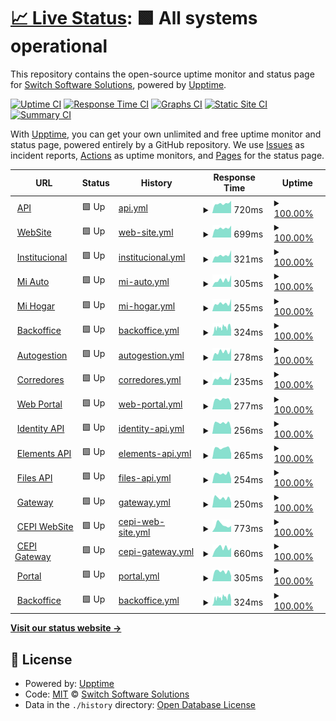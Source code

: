 # [📈 Live Status](https://switch-software-solutions.github.io/status-page): <!--live status--> **🟩 All systems operational**

This repository contains the open-source uptime monitor and status page for [Switch Software Solutions](https://switchsoftware.us), powered by [Upptime](https://github.com/upptime/upptime).

[![Uptime CI](https://github.com/switch-software-solutions/status-page/workflows/Uptime%20CI/badge.svg)](https://github.com/switch-software-solutions/status-page/actions?query=workflow%3A%22Uptime+CI%22)
[![Response Time CI](https://github.com/switch-software-solutions/status-page/workflows/Response%20Time%20CI/badge.svg)](https://github.com/switch-software-solutions/status-page/actions?query=workflow%3A%22Response+Time+CI%22)
[![Graphs CI](https://github.com/switch-software-solutions/status-page/workflows/Graphs%20CI/badge.svg)](https://github.com/switch-software-solutions/status-page/actions?query=workflow%3A%22Graphs+CI%22)
[![Static Site CI](https://github.com/switch-software-solutions/status-page/workflows/Static%20Site%20CI/badge.svg)](https://github.com/switch-software-solutions/status-page/actions?query=workflow%3A%22Static+Site+CI%22)
[![Summary CI](https://github.com/switch-software-solutions/status-page/workflows/Summary%20CI/badge.svg)](https://github.com/switch-software-solutions/status-page/actions?query=workflow%3A%22Summary+CI%22)

With [Upptime](https://upptime.js.org), you can get your own unlimited and free uptime monitor and status page, powered entirely by a GitHub repository. We use [Issues](https://github.com/switch-software-solutions/status-page/issues) as incident reports, [Actions](https://github.com/switch-software-solutions/status-page/actions) as uptime monitors, and [Pages](https://switch-software-solutions.github.io/status-page) for the status page.

<!--start: status pages-->
<!-- This summary is generated by Upptime (https://github.com/upptime/upptime) -->
<!-- Do not edit this manually, your changes will be overwritten -->
<!-- prettier-ignore -->
| URL | Status | History | Response Time | Uptime |
| --- | ------ | ------- | ------------- | ------ |
| <img alt="" src="https://paselibre.uy/assets/images/paselibreLogo.svg" height="13"> [API](https://api.paselibre.uy/api/health/liveness) | 🟩 Up | [api.yml](https://github.com/Switch-Software-Solutions/status-page/commits/HEAD/history/api.yml) | <details><summary><img alt="Response time graph" src="./graphs/api/response-time-week.png" height="20"> 720ms</summary><br><a href="https://status.switchsoftware.us/history/api"><img alt="Response time 738" src="https://img.shields.io/endpoint?url=https%3A%2F%2Fraw.githubusercontent.com%2FSwitch-Software-Solutions%2Fstatus-page%2FHEAD%2Fapi%2Fapi%2Fresponse-time.json"></a><br><a href="https://status.switchsoftware.us/history/api"><img alt="24-hour response time 850" src="https://img.shields.io/endpoint?url=https%3A%2F%2Fraw.githubusercontent.com%2FSwitch-Software-Solutions%2Fstatus-page%2FHEAD%2Fapi%2Fapi%2Fresponse-time-day.json"></a><br><a href="https://status.switchsoftware.us/history/api"><img alt="7-day response time 720" src="https://img.shields.io/endpoint?url=https%3A%2F%2Fraw.githubusercontent.com%2FSwitch-Software-Solutions%2Fstatus-page%2FHEAD%2Fapi%2Fapi%2Fresponse-time-week.json"></a><br><a href="https://status.switchsoftware.us/history/api"><img alt="30-day response time 722" src="https://img.shields.io/endpoint?url=https%3A%2F%2Fraw.githubusercontent.com%2FSwitch-Software-Solutions%2Fstatus-page%2FHEAD%2Fapi%2Fapi%2Fresponse-time-month.json"></a><br><a href="https://status.switchsoftware.us/history/api"><img alt="1-year response time 738" src="https://img.shields.io/endpoint?url=https%3A%2F%2Fraw.githubusercontent.com%2FSwitch-Software-Solutions%2Fstatus-page%2FHEAD%2Fapi%2Fapi%2Fresponse-time-year.json"></a></details> | <details><summary><a href="https://status.switchsoftware.us/history/api">100.00%</a></summary><a href="https://status.switchsoftware.us/history/api"><img alt="All-time uptime 100.00%" src="https://img.shields.io/endpoint?url=https%3A%2F%2Fraw.githubusercontent.com%2FSwitch-Software-Solutions%2Fstatus-page%2FHEAD%2Fapi%2Fapi%2Fuptime.json"></a><br><a href="https://status.switchsoftware.us/history/api"><img alt="24-hour uptime 100.00%" src="https://img.shields.io/endpoint?url=https%3A%2F%2Fraw.githubusercontent.com%2FSwitch-Software-Solutions%2Fstatus-page%2FHEAD%2Fapi%2Fapi%2Fuptime-day.json"></a><br><a href="https://status.switchsoftware.us/history/api"><img alt="7-day uptime 100.00%" src="https://img.shields.io/endpoint?url=https%3A%2F%2Fraw.githubusercontent.com%2FSwitch-Software-Solutions%2Fstatus-page%2FHEAD%2Fapi%2Fapi%2Fuptime-week.json"></a><br><a href="https://status.switchsoftware.us/history/api"><img alt="30-day uptime 100.00%" src="https://img.shields.io/endpoint?url=https%3A%2F%2Fraw.githubusercontent.com%2FSwitch-Software-Solutions%2Fstatus-page%2FHEAD%2Fapi%2Fapi%2Fuptime-month.json"></a><br><a href="https://status.switchsoftware.us/history/api"><img alt="1-year uptime 100.00%" src="https://img.shields.io/endpoint?url=https%3A%2F%2Fraw.githubusercontent.com%2FSwitch-Software-Solutions%2Fstatus-page%2FHEAD%2Fapi%2Fapi%2Fuptime-year.json"></a></details>
| <img alt="" src="https://paselibre.uy/assets/images/paselibreLogo.svg" height="13"> [WebSite](https://paselibre.uy) | 🟩 Up | [web-site.yml](https://github.com/Switch-Software-Solutions/status-page/commits/HEAD/history/web-site.yml) | <details><summary><img alt="Response time graph" src="./graphs/web-site/response-time-week.png" height="20"> 699ms</summary><br><a href="https://status.switchsoftware.us/history/web-site"><img alt="Response time 715" src="https://img.shields.io/endpoint?url=https%3A%2F%2Fraw.githubusercontent.com%2FSwitch-Software-Solutions%2Fstatus-page%2FHEAD%2Fapi%2Fweb-site%2Fresponse-time.json"></a><br><a href="https://status.switchsoftware.us/history/web-site"><img alt="24-hour response time 876" src="https://img.shields.io/endpoint?url=https%3A%2F%2Fraw.githubusercontent.com%2FSwitch-Software-Solutions%2Fstatus-page%2FHEAD%2Fapi%2Fweb-site%2Fresponse-time-day.json"></a><br><a href="https://status.switchsoftware.us/history/web-site"><img alt="7-day response time 699" src="https://img.shields.io/endpoint?url=https%3A%2F%2Fraw.githubusercontent.com%2FSwitch-Software-Solutions%2Fstatus-page%2FHEAD%2Fapi%2Fweb-site%2Fresponse-time-week.json"></a><br><a href="https://status.switchsoftware.us/history/web-site"><img alt="30-day response time 700" src="https://img.shields.io/endpoint?url=https%3A%2F%2Fraw.githubusercontent.com%2FSwitch-Software-Solutions%2Fstatus-page%2FHEAD%2Fapi%2Fweb-site%2Fresponse-time-month.json"></a><br><a href="https://status.switchsoftware.us/history/web-site"><img alt="1-year response time 715" src="https://img.shields.io/endpoint?url=https%3A%2F%2Fraw.githubusercontent.com%2FSwitch-Software-Solutions%2Fstatus-page%2FHEAD%2Fapi%2Fweb-site%2Fresponse-time-year.json"></a></details> | <details><summary><a href="https://status.switchsoftware.us/history/web-site">100.00%</a></summary><a href="https://status.switchsoftware.us/history/web-site"><img alt="All-time uptime 100.00%" src="https://img.shields.io/endpoint?url=https%3A%2F%2Fraw.githubusercontent.com%2FSwitch-Software-Solutions%2Fstatus-page%2FHEAD%2Fapi%2Fweb-site%2Fuptime.json"></a><br><a href="https://status.switchsoftware.us/history/web-site"><img alt="24-hour uptime 100.00%" src="https://img.shields.io/endpoint?url=https%3A%2F%2Fraw.githubusercontent.com%2FSwitch-Software-Solutions%2Fstatus-page%2FHEAD%2Fapi%2Fweb-site%2Fuptime-day.json"></a><br><a href="https://status.switchsoftware.us/history/web-site"><img alt="7-day uptime 100.00%" src="https://img.shields.io/endpoint?url=https%3A%2F%2Fraw.githubusercontent.com%2FSwitch-Software-Solutions%2Fstatus-page%2FHEAD%2Fapi%2Fweb-site%2Fuptime-week.json"></a><br><a href="https://status.switchsoftware.us/history/web-site"><img alt="30-day uptime 100.00%" src="https://img.shields.io/endpoint?url=https%3A%2F%2Fraw.githubusercontent.com%2FSwitch-Software-Solutions%2Fstatus-page%2FHEAD%2Fapi%2Fweb-site%2Fuptime-month.json"></a><br><a href="https://status.switchsoftware.us/history/web-site"><img alt="1-year uptime 100.00%" src="https://img.shields.io/endpoint?url=https%3A%2F%2Fraw.githubusercontent.com%2FSwitch-Software-Solutions%2Fstatus-page%2FHEAD%2Fapi%2Fweb-site%2Fuptime-year.json"></a></details>
| <img alt="" src="https://sbi.uy/assets/images/logos/logo-SBI.svg" height="13"> [Institucional](https://sbi.uy) | 🟩 Up | [institucional.yml](https://github.com/Switch-Software-Solutions/status-page/commits/HEAD/history/institucional.yml) | <details><summary><img alt="Response time graph" src="./graphs/institucional/response-time-week.png" height="20"> 321ms</summary><br><a href="https://status.switchsoftware.us/history/institucional"><img alt="Response time 387" src="https://img.shields.io/endpoint?url=https%3A%2F%2Fraw.githubusercontent.com%2FSwitch-Software-Solutions%2Fstatus-page%2FHEAD%2Fapi%2Finstitucional%2Fresponse-time.json"></a><br><a href="https://status.switchsoftware.us/history/institucional"><img alt="24-hour response time 470" src="https://img.shields.io/endpoint?url=https%3A%2F%2Fraw.githubusercontent.com%2FSwitch-Software-Solutions%2Fstatus-page%2FHEAD%2Fapi%2Finstitucional%2Fresponse-time-day.json"></a><br><a href="https://status.switchsoftware.us/history/institucional"><img alt="7-day response time 321" src="https://img.shields.io/endpoint?url=https%3A%2F%2Fraw.githubusercontent.com%2FSwitch-Software-Solutions%2Fstatus-page%2FHEAD%2Fapi%2Finstitucional%2Fresponse-time-week.json"></a><br><a href="https://status.switchsoftware.us/history/institucional"><img alt="30-day response time 305" src="https://img.shields.io/endpoint?url=https%3A%2F%2Fraw.githubusercontent.com%2FSwitch-Software-Solutions%2Fstatus-page%2FHEAD%2Fapi%2Finstitucional%2Fresponse-time-month.json"></a><br><a href="https://status.switchsoftware.us/history/institucional"><img alt="1-year response time 387" src="https://img.shields.io/endpoint?url=https%3A%2F%2Fraw.githubusercontent.com%2FSwitch-Software-Solutions%2Fstatus-page%2FHEAD%2Fapi%2Finstitucional%2Fresponse-time-year.json"></a></details> | <details><summary><a href="https://status.switchsoftware.us/history/institucional">100.00%</a></summary><a href="https://status.switchsoftware.us/history/institucional"><img alt="All-time uptime 95.31%" src="https://img.shields.io/endpoint?url=https%3A%2F%2Fraw.githubusercontent.com%2FSwitch-Software-Solutions%2Fstatus-page%2FHEAD%2Fapi%2Finstitucional%2Fuptime.json"></a><br><a href="https://status.switchsoftware.us/history/institucional"><img alt="24-hour uptime 100.00%" src="https://img.shields.io/endpoint?url=https%3A%2F%2Fraw.githubusercontent.com%2FSwitch-Software-Solutions%2Fstatus-page%2FHEAD%2Fapi%2Finstitucional%2Fuptime-day.json"></a><br><a href="https://status.switchsoftware.us/history/institucional"><img alt="7-day uptime 100.00%" src="https://img.shields.io/endpoint?url=https%3A%2F%2Fraw.githubusercontent.com%2FSwitch-Software-Solutions%2Fstatus-page%2FHEAD%2Fapi%2Finstitucional%2Fuptime-week.json"></a><br><a href="https://status.switchsoftware.us/history/institucional"><img alt="30-day uptime 99.80%" src="https://img.shields.io/endpoint?url=https%3A%2F%2Fraw.githubusercontent.com%2FSwitch-Software-Solutions%2Fstatus-page%2FHEAD%2Fapi%2Finstitucional%2Fuptime-month.json"></a><br><a href="https://status.switchsoftware.us/history/institucional"><img alt="1-year uptime 95.31%" src="https://img.shields.io/endpoint?url=https%3A%2F%2Fraw.githubusercontent.com%2FSwitch-Software-Solutions%2Fstatus-page%2FHEAD%2Fapi%2Finstitucional%2Fuptime-year.json"></a></details>
| <img alt="" src="https://sbi.uy/assets/images/logos/logo-SBI.svg" height="13"> [Mi Auto](https://miauto.sbi.uy) | 🟩 Up | [mi-auto.yml](https://github.com/Switch-Software-Solutions/status-page/commits/HEAD/history/mi-auto.yml) | <details><summary><img alt="Response time graph" src="./graphs/mi-auto/response-time-week.png" height="20"> 305ms</summary><br><a href="https://status.switchsoftware.us/history/mi-auto"><img alt="Response time 335" src="https://img.shields.io/endpoint?url=https%3A%2F%2Fraw.githubusercontent.com%2FSwitch-Software-Solutions%2Fstatus-page%2FHEAD%2Fapi%2Fmi-auto%2Fresponse-time.json"></a><br><a href="https://status.switchsoftware.us/history/mi-auto"><img alt="24-hour response time 462" src="https://img.shields.io/endpoint?url=https%3A%2F%2Fraw.githubusercontent.com%2FSwitch-Software-Solutions%2Fstatus-page%2FHEAD%2Fapi%2Fmi-auto%2Fresponse-time-day.json"></a><br><a href="https://status.switchsoftware.us/history/mi-auto"><img alt="7-day response time 305" src="https://img.shields.io/endpoint?url=https%3A%2F%2Fraw.githubusercontent.com%2FSwitch-Software-Solutions%2Fstatus-page%2FHEAD%2Fapi%2Fmi-auto%2Fresponse-time-week.json"></a><br><a href="https://status.switchsoftware.us/history/mi-auto"><img alt="30-day response time 285" src="https://img.shields.io/endpoint?url=https%3A%2F%2Fraw.githubusercontent.com%2FSwitch-Software-Solutions%2Fstatus-page%2FHEAD%2Fapi%2Fmi-auto%2Fresponse-time-month.json"></a><br><a href="https://status.switchsoftware.us/history/mi-auto"><img alt="1-year response time 335" src="https://img.shields.io/endpoint?url=https%3A%2F%2Fraw.githubusercontent.com%2FSwitch-Software-Solutions%2Fstatus-page%2FHEAD%2Fapi%2Fmi-auto%2Fresponse-time-year.json"></a></details> | <details><summary><a href="https://status.switchsoftware.us/history/mi-auto">100.00%</a></summary><a href="https://status.switchsoftware.us/history/mi-auto"><img alt="All-time uptime 95.35%" src="https://img.shields.io/endpoint?url=https%3A%2F%2Fraw.githubusercontent.com%2FSwitch-Software-Solutions%2Fstatus-page%2FHEAD%2Fapi%2Fmi-auto%2Fuptime.json"></a><br><a href="https://status.switchsoftware.us/history/mi-auto"><img alt="24-hour uptime 100.00%" src="https://img.shields.io/endpoint?url=https%3A%2F%2Fraw.githubusercontent.com%2FSwitch-Software-Solutions%2Fstatus-page%2FHEAD%2Fapi%2Fmi-auto%2Fuptime-day.json"></a><br><a href="https://status.switchsoftware.us/history/mi-auto"><img alt="7-day uptime 100.00%" src="https://img.shields.io/endpoint?url=https%3A%2F%2Fraw.githubusercontent.com%2FSwitch-Software-Solutions%2Fstatus-page%2FHEAD%2Fapi%2Fmi-auto%2Fuptime-week.json"></a><br><a href="https://status.switchsoftware.us/history/mi-auto"><img alt="30-day uptime 99.86%" src="https://img.shields.io/endpoint?url=https%3A%2F%2Fraw.githubusercontent.com%2FSwitch-Software-Solutions%2Fstatus-page%2FHEAD%2Fapi%2Fmi-auto%2Fuptime-month.json"></a><br><a href="https://status.switchsoftware.us/history/mi-auto"><img alt="1-year uptime 95.35%" src="https://img.shields.io/endpoint?url=https%3A%2F%2Fraw.githubusercontent.com%2FSwitch-Software-Solutions%2Fstatus-page%2FHEAD%2Fapi%2Fmi-auto%2Fuptime-year.json"></a></details>
| <img alt="" src="https://sbi.uy/assets/images/logos/logo-SBI.svg" height="13"> [Mi Hogar](https://mihogar.sbi.uy) | 🟩 Up | [mi-hogar.yml](https://github.com/Switch-Software-Solutions/status-page/commits/HEAD/history/mi-hogar.yml) | <details><summary><img alt="Response time graph" src="./graphs/mi-hogar/response-time-week.png" height="20"> 255ms</summary><br><a href="https://status.switchsoftware.us/history/mi-hogar"><img alt="Response time 267" src="https://img.shields.io/endpoint?url=https%3A%2F%2Fraw.githubusercontent.com%2FSwitch-Software-Solutions%2Fstatus-page%2FHEAD%2Fapi%2Fmi-hogar%2Fresponse-time.json"></a><br><a href="https://status.switchsoftware.us/history/mi-hogar"><img alt="24-hour response time 278" src="https://img.shields.io/endpoint?url=https%3A%2F%2Fraw.githubusercontent.com%2FSwitch-Software-Solutions%2Fstatus-page%2FHEAD%2Fapi%2Fmi-hogar%2Fresponse-time-day.json"></a><br><a href="https://status.switchsoftware.us/history/mi-hogar"><img alt="7-day response time 255" src="https://img.shields.io/endpoint?url=https%3A%2F%2Fraw.githubusercontent.com%2FSwitch-Software-Solutions%2Fstatus-page%2FHEAD%2Fapi%2Fmi-hogar%2Fresponse-time-week.json"></a><br><a href="https://status.switchsoftware.us/history/mi-hogar"><img alt="30-day response time 260" src="https://img.shields.io/endpoint?url=https%3A%2F%2Fraw.githubusercontent.com%2FSwitch-Software-Solutions%2Fstatus-page%2FHEAD%2Fapi%2Fmi-hogar%2Fresponse-time-month.json"></a><br><a href="https://status.switchsoftware.us/history/mi-hogar"><img alt="1-year response time 267" src="https://img.shields.io/endpoint?url=https%3A%2F%2Fraw.githubusercontent.com%2FSwitch-Software-Solutions%2Fstatus-page%2FHEAD%2Fapi%2Fmi-hogar%2Fresponse-time-year.json"></a></details> | <details><summary><a href="https://status.switchsoftware.us/history/mi-hogar">100.00%</a></summary><a href="https://status.switchsoftware.us/history/mi-hogar"><img alt="All-time uptime 99.85%" src="https://img.shields.io/endpoint?url=https%3A%2F%2Fraw.githubusercontent.com%2FSwitch-Software-Solutions%2Fstatus-page%2FHEAD%2Fapi%2Fmi-hogar%2Fuptime.json"></a><br><a href="https://status.switchsoftware.us/history/mi-hogar"><img alt="24-hour uptime 100.00%" src="https://img.shields.io/endpoint?url=https%3A%2F%2Fraw.githubusercontent.com%2FSwitch-Software-Solutions%2Fstatus-page%2FHEAD%2Fapi%2Fmi-hogar%2Fuptime-day.json"></a><br><a href="https://status.switchsoftware.us/history/mi-hogar"><img alt="7-day uptime 100.00%" src="https://img.shields.io/endpoint?url=https%3A%2F%2Fraw.githubusercontent.com%2FSwitch-Software-Solutions%2Fstatus-page%2FHEAD%2Fapi%2Fmi-hogar%2Fuptime-week.json"></a><br><a href="https://status.switchsoftware.us/history/mi-hogar"><img alt="30-day uptime 99.86%" src="https://img.shields.io/endpoint?url=https%3A%2F%2Fraw.githubusercontent.com%2FSwitch-Software-Solutions%2Fstatus-page%2FHEAD%2Fapi%2Fmi-hogar%2Fuptime-month.json"></a><br><a href="https://status.switchsoftware.us/history/mi-hogar"><img alt="1-year uptime 99.85%" src="https://img.shields.io/endpoint?url=https%3A%2F%2Fraw.githubusercontent.com%2FSwitch-Software-Solutions%2Fstatus-page%2FHEAD%2Fapi%2Fmi-hogar%2Fuptime-year.json"></a></details>
| <img alt="" src="https://sbi.uy/assets/images/logos/logo-SBI.svg" height="13"> [Backoffice](https://back.sbi.uy) | 🟩 Up | [backoffice.yml](https://github.com/Switch-Software-Solutions/status-page/commits/HEAD/history/backoffice.yml) | <details><summary><img alt="Response time graph" src="./graphs/backoffice/response-time-week.png" height="20"> 324ms</summary><br><a href="https://status.switchsoftware.us/history/backoffice"><img alt="Response time 307" src="https://img.shields.io/endpoint?url=https%3A%2F%2Fraw.githubusercontent.com%2FSwitch-Software-Solutions%2Fstatus-page%2FHEAD%2Fapi%2Fbackoffice%2Fresponse-time.json"></a><br><a href="https://status.switchsoftware.us/history/backoffice"><img alt="24-hour response time 358" src="https://img.shields.io/endpoint?url=https%3A%2F%2Fraw.githubusercontent.com%2FSwitch-Software-Solutions%2Fstatus-page%2FHEAD%2Fapi%2Fbackoffice%2Fresponse-time-day.json"></a><br><a href="https://status.switchsoftware.us/history/backoffice"><img alt="7-day response time 324" src="https://img.shields.io/endpoint?url=https%3A%2F%2Fraw.githubusercontent.com%2FSwitch-Software-Solutions%2Fstatus-page%2FHEAD%2Fapi%2Fbackoffice%2Fresponse-time-week.json"></a><br><a href="https://status.switchsoftware.us/history/backoffice"><img alt="30-day response time 306" src="https://img.shields.io/endpoint?url=https%3A%2F%2Fraw.githubusercontent.com%2FSwitch-Software-Solutions%2Fstatus-page%2FHEAD%2Fapi%2Fbackoffice%2Fresponse-time-month.json"></a><br><a href="https://status.switchsoftware.us/history/backoffice"><img alt="1-year response time 307" src="https://img.shields.io/endpoint?url=https%3A%2F%2Fraw.githubusercontent.com%2FSwitch-Software-Solutions%2Fstatus-page%2FHEAD%2Fapi%2Fbackoffice%2Fresponse-time-year.json"></a></details> | <details><summary><a href="https://status.switchsoftware.us/history/backoffice">100.00%</a></summary><a href="https://status.switchsoftware.us/history/backoffice"><img alt="All-time uptime 100.00%" src="https://img.shields.io/endpoint?url=https%3A%2F%2Fraw.githubusercontent.com%2FSwitch-Software-Solutions%2Fstatus-page%2FHEAD%2Fapi%2Fbackoffice%2Fuptime.json"></a><br><a href="https://status.switchsoftware.us/history/backoffice"><img alt="24-hour uptime 100.00%" src="https://img.shields.io/endpoint?url=https%3A%2F%2Fraw.githubusercontent.com%2FSwitch-Software-Solutions%2Fstatus-page%2FHEAD%2Fapi%2Fbackoffice%2Fuptime-day.json"></a><br><a href="https://status.switchsoftware.us/history/backoffice"><img alt="7-day uptime 100.00%" src="https://img.shields.io/endpoint?url=https%3A%2F%2Fraw.githubusercontent.com%2FSwitch-Software-Solutions%2Fstatus-page%2FHEAD%2Fapi%2Fbackoffice%2Fuptime-week.json"></a><br><a href="https://status.switchsoftware.us/history/backoffice"><img alt="30-day uptime 100.00%" src="https://img.shields.io/endpoint?url=https%3A%2F%2Fraw.githubusercontent.com%2FSwitch-Software-Solutions%2Fstatus-page%2FHEAD%2Fapi%2Fbackoffice%2Fuptime-month.json"></a><br><a href="https://status.switchsoftware.us/history/backoffice"><img alt="1-year uptime 100.00%" src="https://img.shields.io/endpoint?url=https%3A%2F%2Fraw.githubusercontent.com%2FSwitch-Software-Solutions%2Fstatus-page%2FHEAD%2Fapi%2Fbackoffice%2Fuptime-year.json"></a></details>
| <img alt="" src="https://sbi.uy/assets/images/logos/logo-SBI.svg" height="13"> [Autogestion](https://autogestion.sbi.uy) | 🟩 Up | [autogestion.yml](https://github.com/Switch-Software-Solutions/status-page/commits/HEAD/history/autogestion.yml) | <details><summary><img alt="Response time graph" src="./graphs/autogestion/response-time-week.png" height="20"> 278ms</summary><br><a href="https://status.switchsoftware.us/history/autogestion"><img alt="Response time 259" src="https://img.shields.io/endpoint?url=https%3A%2F%2Fraw.githubusercontent.com%2FSwitch-Software-Solutions%2Fstatus-page%2FHEAD%2Fapi%2Fautogestion%2Fresponse-time.json"></a><br><a href="https://status.switchsoftware.us/history/autogestion"><img alt="24-hour response time 453" src="https://img.shields.io/endpoint?url=https%3A%2F%2Fraw.githubusercontent.com%2FSwitch-Software-Solutions%2Fstatus-page%2FHEAD%2Fapi%2Fautogestion%2Fresponse-time-day.json"></a><br><a href="https://status.switchsoftware.us/history/autogestion"><img alt="7-day response time 278" src="https://img.shields.io/endpoint?url=https%3A%2F%2Fraw.githubusercontent.com%2FSwitch-Software-Solutions%2Fstatus-page%2FHEAD%2Fapi%2Fautogestion%2Fresponse-time-week.json"></a><br><a href="https://status.switchsoftware.us/history/autogestion"><img alt="30-day response time 261" src="https://img.shields.io/endpoint?url=https%3A%2F%2Fraw.githubusercontent.com%2FSwitch-Software-Solutions%2Fstatus-page%2FHEAD%2Fapi%2Fautogestion%2Fresponse-time-month.json"></a><br><a href="https://status.switchsoftware.us/history/autogestion"><img alt="1-year response time 259" src="https://img.shields.io/endpoint?url=https%3A%2F%2Fraw.githubusercontent.com%2FSwitch-Software-Solutions%2Fstatus-page%2FHEAD%2Fapi%2Fautogestion%2Fresponse-time-year.json"></a></details> | <details><summary><a href="https://status.switchsoftware.us/history/autogestion">100.00%</a></summary><a href="https://status.switchsoftware.us/history/autogestion"><img alt="All-time uptime 99.82%" src="https://img.shields.io/endpoint?url=https%3A%2F%2Fraw.githubusercontent.com%2FSwitch-Software-Solutions%2Fstatus-page%2FHEAD%2Fapi%2Fautogestion%2Fuptime.json"></a><br><a href="https://status.switchsoftware.us/history/autogestion"><img alt="24-hour uptime 100.00%" src="https://img.shields.io/endpoint?url=https%3A%2F%2Fraw.githubusercontent.com%2FSwitch-Software-Solutions%2Fstatus-page%2FHEAD%2Fapi%2Fautogestion%2Fuptime-day.json"></a><br><a href="https://status.switchsoftware.us/history/autogestion"><img alt="7-day uptime 100.00%" src="https://img.shields.io/endpoint?url=https%3A%2F%2Fraw.githubusercontent.com%2FSwitch-Software-Solutions%2Fstatus-page%2FHEAD%2Fapi%2Fautogestion%2Fuptime-week.json"></a><br><a href="https://status.switchsoftware.us/history/autogestion"><img alt="30-day uptime 99.80%" src="https://img.shields.io/endpoint?url=https%3A%2F%2Fraw.githubusercontent.com%2FSwitch-Software-Solutions%2Fstatus-page%2FHEAD%2Fapi%2Fautogestion%2Fuptime-month.json"></a><br><a href="https://status.switchsoftware.us/history/autogestion"><img alt="1-year uptime 99.82%" src="https://img.shields.io/endpoint?url=https%3A%2F%2Fraw.githubusercontent.com%2FSwitch-Software-Solutions%2Fstatus-page%2FHEAD%2Fapi%2Fautogestion%2Fuptime-year.json"></a></details>
| <img alt="" src="https://sbi.uy/assets/images/logos/logo-SBI.svg" height="13"> [Corredores](https://corredores.sbi.uy) | 🟩 Up | [corredores.yml](https://github.com/Switch-Software-Solutions/status-page/commits/HEAD/history/corredores.yml) | <details><summary><img alt="Response time graph" src="./graphs/corredores/response-time-week.png" height="20"> 235ms</summary><br><a href="https://status.switchsoftware.us/history/corredores"><img alt="Response time 252" src="https://img.shields.io/endpoint?url=https%3A%2F%2Fraw.githubusercontent.com%2FSwitch-Software-Solutions%2Fstatus-page%2FHEAD%2Fapi%2Fcorredores%2Fresponse-time.json"></a><br><a href="https://status.switchsoftware.us/history/corredores"><img alt="24-hour response time 280" src="https://img.shields.io/endpoint?url=https%3A%2F%2Fraw.githubusercontent.com%2FSwitch-Software-Solutions%2Fstatus-page%2FHEAD%2Fapi%2Fcorredores%2Fresponse-time-day.json"></a><br><a href="https://status.switchsoftware.us/history/corredores"><img alt="7-day response time 235" src="https://img.shields.io/endpoint?url=https%3A%2F%2Fraw.githubusercontent.com%2FSwitch-Software-Solutions%2Fstatus-page%2FHEAD%2Fapi%2Fcorredores%2Fresponse-time-week.json"></a><br><a href="https://status.switchsoftware.us/history/corredores"><img alt="30-day response time 242" src="https://img.shields.io/endpoint?url=https%3A%2F%2Fraw.githubusercontent.com%2FSwitch-Software-Solutions%2Fstatus-page%2FHEAD%2Fapi%2Fcorredores%2Fresponse-time-month.json"></a><br><a href="https://status.switchsoftware.us/history/corredores"><img alt="1-year response time 252" src="https://img.shields.io/endpoint?url=https%3A%2F%2Fraw.githubusercontent.com%2FSwitch-Software-Solutions%2Fstatus-page%2FHEAD%2Fapi%2Fcorredores%2Fresponse-time-year.json"></a></details> | <details><summary><a href="https://status.switchsoftware.us/history/corredores">100.00%</a></summary><a href="https://status.switchsoftware.us/history/corredores"><img alt="All-time uptime 99.85%" src="https://img.shields.io/endpoint?url=https%3A%2F%2Fraw.githubusercontent.com%2FSwitch-Software-Solutions%2Fstatus-page%2FHEAD%2Fapi%2Fcorredores%2Fuptime.json"></a><br><a href="https://status.switchsoftware.us/history/corredores"><img alt="24-hour uptime 100.00%" src="https://img.shields.io/endpoint?url=https%3A%2F%2Fraw.githubusercontent.com%2FSwitch-Software-Solutions%2Fstatus-page%2FHEAD%2Fapi%2Fcorredores%2Fuptime-day.json"></a><br><a href="https://status.switchsoftware.us/history/corredores"><img alt="7-day uptime 100.00%" src="https://img.shields.io/endpoint?url=https%3A%2F%2Fraw.githubusercontent.com%2FSwitch-Software-Solutions%2Fstatus-page%2FHEAD%2Fapi%2Fcorredores%2Fuptime-week.json"></a><br><a href="https://status.switchsoftware.us/history/corredores"><img alt="30-day uptime 99.86%" src="https://img.shields.io/endpoint?url=https%3A%2F%2Fraw.githubusercontent.com%2FSwitch-Software-Solutions%2Fstatus-page%2FHEAD%2Fapi%2Fcorredores%2Fuptime-month.json"></a><br><a href="https://status.switchsoftware.us/history/corredores"><img alt="1-year uptime 99.85%" src="https://img.shields.io/endpoint?url=https%3A%2F%2Fraw.githubusercontent.com%2FSwitch-Software-Solutions%2Fstatus-page%2FHEAD%2Fapi%2Fcorredores%2Fuptime-year.json"></a></details>
| <img alt="" src="https://cadynce-web-prod.azurewebsites.net/assets/images/logos/cadynceLogoColor.svg" height="13"> [Web Portal](https://cadynce-web-prod.azurewebsites.net) | 🟩 Up | [web-portal.yml](https://github.com/Switch-Software-Solutions/status-page/commits/HEAD/history/web-portal.yml) | <details><summary><img alt="Response time graph" src="./graphs/web-portal/response-time-week.png" height="20"> 277ms</summary><br><a href="https://status.switchsoftware.us/history/web-portal"><img alt="Response time 266" src="https://img.shields.io/endpoint?url=https%3A%2F%2Fraw.githubusercontent.com%2FSwitch-Software-Solutions%2Fstatus-page%2FHEAD%2Fapi%2Fweb-portal%2Fresponse-time.json"></a><br><a href="https://status.switchsoftware.us/history/web-portal"><img alt="24-hour response time 157" src="https://img.shields.io/endpoint?url=https%3A%2F%2Fraw.githubusercontent.com%2FSwitch-Software-Solutions%2Fstatus-page%2FHEAD%2Fapi%2Fweb-portal%2Fresponse-time-day.json"></a><br><a href="https://status.switchsoftware.us/history/web-portal"><img alt="7-day response time 277" src="https://img.shields.io/endpoint?url=https%3A%2F%2Fraw.githubusercontent.com%2FSwitch-Software-Solutions%2Fstatus-page%2FHEAD%2Fapi%2Fweb-portal%2Fresponse-time-week.json"></a><br><a href="https://status.switchsoftware.us/history/web-portal"><img alt="30-day response time 268" src="https://img.shields.io/endpoint?url=https%3A%2F%2Fraw.githubusercontent.com%2FSwitch-Software-Solutions%2Fstatus-page%2FHEAD%2Fapi%2Fweb-portal%2Fresponse-time-month.json"></a><br><a href="https://status.switchsoftware.us/history/web-portal"><img alt="1-year response time 266" src="https://img.shields.io/endpoint?url=https%3A%2F%2Fraw.githubusercontent.com%2FSwitch-Software-Solutions%2Fstatus-page%2FHEAD%2Fapi%2Fweb-portal%2Fresponse-time-year.json"></a></details> | <details><summary><a href="https://status.switchsoftware.us/history/web-portal">100.00%</a></summary><a href="https://status.switchsoftware.us/history/web-portal"><img alt="All-time uptime 100.00%" src="https://img.shields.io/endpoint?url=https%3A%2F%2Fraw.githubusercontent.com%2FSwitch-Software-Solutions%2Fstatus-page%2FHEAD%2Fapi%2Fweb-portal%2Fuptime.json"></a><br><a href="https://status.switchsoftware.us/history/web-portal"><img alt="24-hour uptime 100.00%" src="https://img.shields.io/endpoint?url=https%3A%2F%2Fraw.githubusercontent.com%2FSwitch-Software-Solutions%2Fstatus-page%2FHEAD%2Fapi%2Fweb-portal%2Fuptime-day.json"></a><br><a href="https://status.switchsoftware.us/history/web-portal"><img alt="7-day uptime 100.00%" src="https://img.shields.io/endpoint?url=https%3A%2F%2Fraw.githubusercontent.com%2FSwitch-Software-Solutions%2Fstatus-page%2FHEAD%2Fapi%2Fweb-portal%2Fuptime-week.json"></a><br><a href="https://status.switchsoftware.us/history/web-portal"><img alt="30-day uptime 100.00%" src="https://img.shields.io/endpoint?url=https%3A%2F%2Fraw.githubusercontent.com%2FSwitch-Software-Solutions%2Fstatus-page%2FHEAD%2Fapi%2Fweb-portal%2Fuptime-month.json"></a><br><a href="https://status.switchsoftware.us/history/web-portal"><img alt="1-year uptime 100.00%" src="https://img.shields.io/endpoint?url=https%3A%2F%2Fraw.githubusercontent.com%2FSwitch-Software-Solutions%2Fstatus-page%2FHEAD%2Fapi%2Fweb-portal%2Fuptime-year.json"></a></details>
| <img alt="" src="https://cadynce-web-prod.azurewebsites.net/assets/images/logos/cadynceLogoColor.svg" height="13"> [Identity API](https://cadynce-api-identity-prod.azurewebsites.net/index.html) | 🟩 Up | [identity-api.yml](https://github.com/Switch-Software-Solutions/status-page/commits/HEAD/history/identity-api.yml) | <details><summary><img alt="Response time graph" src="./graphs/identity-api/response-time-week.png" height="20"> 256ms</summary><br><a href="https://status.switchsoftware.us/history/identity-api"><img alt="Response time 256" src="https://img.shields.io/endpoint?url=https%3A%2F%2Fraw.githubusercontent.com%2FSwitch-Software-Solutions%2Fstatus-page%2FHEAD%2Fapi%2Fidentity-api%2Fresponse-time.json"></a><br><a href="https://status.switchsoftware.us/history/identity-api"><img alt="24-hour response time 140" src="https://img.shields.io/endpoint?url=https%3A%2F%2Fraw.githubusercontent.com%2FSwitch-Software-Solutions%2Fstatus-page%2FHEAD%2Fapi%2Fidentity-api%2Fresponse-time-day.json"></a><br><a href="https://status.switchsoftware.us/history/identity-api"><img alt="7-day response time 256" src="https://img.shields.io/endpoint?url=https%3A%2F%2Fraw.githubusercontent.com%2FSwitch-Software-Solutions%2Fstatus-page%2FHEAD%2Fapi%2Fidentity-api%2Fresponse-time-week.json"></a><br><a href="https://status.switchsoftware.us/history/identity-api"><img alt="30-day response time 258" src="https://img.shields.io/endpoint?url=https%3A%2F%2Fraw.githubusercontent.com%2FSwitch-Software-Solutions%2Fstatus-page%2FHEAD%2Fapi%2Fidentity-api%2Fresponse-time-month.json"></a><br><a href="https://status.switchsoftware.us/history/identity-api"><img alt="1-year response time 256" src="https://img.shields.io/endpoint?url=https%3A%2F%2Fraw.githubusercontent.com%2FSwitch-Software-Solutions%2Fstatus-page%2FHEAD%2Fapi%2Fidentity-api%2Fresponse-time-year.json"></a></details> | <details><summary><a href="https://status.switchsoftware.us/history/identity-api">100.00%</a></summary><a href="https://status.switchsoftware.us/history/identity-api"><img alt="All-time uptime 96.04%" src="https://img.shields.io/endpoint?url=https%3A%2F%2Fraw.githubusercontent.com%2FSwitch-Software-Solutions%2Fstatus-page%2FHEAD%2Fapi%2Fidentity-api%2Fuptime.json"></a><br><a href="https://status.switchsoftware.us/history/identity-api"><img alt="24-hour uptime 100.00%" src="https://img.shields.io/endpoint?url=https%3A%2F%2Fraw.githubusercontent.com%2FSwitch-Software-Solutions%2Fstatus-page%2FHEAD%2Fapi%2Fidentity-api%2Fuptime-day.json"></a><br><a href="https://status.switchsoftware.us/history/identity-api"><img alt="7-day uptime 100.00%" src="https://img.shields.io/endpoint?url=https%3A%2F%2Fraw.githubusercontent.com%2FSwitch-Software-Solutions%2Fstatus-page%2FHEAD%2Fapi%2Fidentity-api%2Fuptime-week.json"></a><br><a href="https://status.switchsoftware.us/history/identity-api"><img alt="30-day uptime 100.00%" src="https://img.shields.io/endpoint?url=https%3A%2F%2Fraw.githubusercontent.com%2FSwitch-Software-Solutions%2Fstatus-page%2FHEAD%2Fapi%2Fidentity-api%2Fuptime-month.json"></a><br><a href="https://status.switchsoftware.us/history/identity-api"><img alt="1-year uptime 96.04%" src="https://img.shields.io/endpoint?url=https%3A%2F%2Fraw.githubusercontent.com%2FSwitch-Software-Solutions%2Fstatus-page%2FHEAD%2Fapi%2Fidentity-api%2Fuptime-year.json"></a></details>
| <img alt="" src="https://cadynce-web-prod.azurewebsites.net/assets/images/logos/cadynceLogoColor.svg" height="13"> [Elements API](https://cadynce-api-elements-prod.azurewebsites.net/index.html) | 🟩 Up | [elements-api.yml](https://github.com/Switch-Software-Solutions/status-page/commits/HEAD/history/elements-api.yml) | <details><summary><img alt="Response time graph" src="./graphs/elements-api/response-time-week.png" height="20"> 265ms</summary><br><a href="https://status.switchsoftware.us/history/elements-api"><img alt="Response time 252" src="https://img.shields.io/endpoint?url=https%3A%2F%2Fraw.githubusercontent.com%2FSwitch-Software-Solutions%2Fstatus-page%2FHEAD%2Fapi%2Felements-api%2Fresponse-time.json"></a><br><a href="https://status.switchsoftware.us/history/elements-api"><img alt="24-hour response time 183" src="https://img.shields.io/endpoint?url=https%3A%2F%2Fraw.githubusercontent.com%2FSwitch-Software-Solutions%2Fstatus-page%2FHEAD%2Fapi%2Felements-api%2Fresponse-time-day.json"></a><br><a href="https://status.switchsoftware.us/history/elements-api"><img alt="7-day response time 265" src="https://img.shields.io/endpoint?url=https%3A%2F%2Fraw.githubusercontent.com%2FSwitch-Software-Solutions%2Fstatus-page%2FHEAD%2Fapi%2Felements-api%2Fresponse-time-week.json"></a><br><a href="https://status.switchsoftware.us/history/elements-api"><img alt="30-day response time 253" src="https://img.shields.io/endpoint?url=https%3A%2F%2Fraw.githubusercontent.com%2FSwitch-Software-Solutions%2Fstatus-page%2FHEAD%2Fapi%2Felements-api%2Fresponse-time-month.json"></a><br><a href="https://status.switchsoftware.us/history/elements-api"><img alt="1-year response time 252" src="https://img.shields.io/endpoint?url=https%3A%2F%2Fraw.githubusercontent.com%2FSwitch-Software-Solutions%2Fstatus-page%2FHEAD%2Fapi%2Felements-api%2Fresponse-time-year.json"></a></details> | <details><summary><a href="https://status.switchsoftware.us/history/elements-api">100.00%</a></summary><a href="https://status.switchsoftware.us/history/elements-api"><img alt="All-time uptime 96.04%" src="https://img.shields.io/endpoint?url=https%3A%2F%2Fraw.githubusercontent.com%2FSwitch-Software-Solutions%2Fstatus-page%2FHEAD%2Fapi%2Felements-api%2Fuptime.json"></a><br><a href="https://status.switchsoftware.us/history/elements-api"><img alt="24-hour uptime 100.00%" src="https://img.shields.io/endpoint?url=https%3A%2F%2Fraw.githubusercontent.com%2FSwitch-Software-Solutions%2Fstatus-page%2FHEAD%2Fapi%2Felements-api%2Fuptime-day.json"></a><br><a href="https://status.switchsoftware.us/history/elements-api"><img alt="7-day uptime 100.00%" src="https://img.shields.io/endpoint?url=https%3A%2F%2Fraw.githubusercontent.com%2FSwitch-Software-Solutions%2Fstatus-page%2FHEAD%2Fapi%2Felements-api%2Fuptime-week.json"></a><br><a href="https://status.switchsoftware.us/history/elements-api"><img alt="30-day uptime 100.00%" src="https://img.shields.io/endpoint?url=https%3A%2F%2Fraw.githubusercontent.com%2FSwitch-Software-Solutions%2Fstatus-page%2FHEAD%2Fapi%2Felements-api%2Fuptime-month.json"></a><br><a href="https://status.switchsoftware.us/history/elements-api"><img alt="1-year uptime 96.04%" src="https://img.shields.io/endpoint?url=https%3A%2F%2Fraw.githubusercontent.com%2FSwitch-Software-Solutions%2Fstatus-page%2FHEAD%2Fapi%2Felements-api%2Fuptime-year.json"></a></details>
| <img alt="" src="https://cadynce-web-prod.azurewebsites.net/assets/images/logos/cadynceLogoColor.svg" height="13"> [Files API](https://cadynce-fileserver-prod.azurewebsites.net/index.html) | 🟩 Up | [files-api.yml](https://github.com/Switch-Software-Solutions/status-page/commits/HEAD/history/files-api.yml) | <details><summary><img alt="Response time graph" src="./graphs/files-api/response-time-week.png" height="20"> 254ms</summary><br><a href="https://status.switchsoftware.us/history/files-api"><img alt="Response time 246" src="https://img.shields.io/endpoint?url=https%3A%2F%2Fraw.githubusercontent.com%2FSwitch-Software-Solutions%2Fstatus-page%2FHEAD%2Fapi%2Ffiles-api%2Fresponse-time.json"></a><br><a href="https://status.switchsoftware.us/history/files-api"><img alt="24-hour response time 128" src="https://img.shields.io/endpoint?url=https%3A%2F%2Fraw.githubusercontent.com%2FSwitch-Software-Solutions%2Fstatus-page%2FHEAD%2Fapi%2Ffiles-api%2Fresponse-time-day.json"></a><br><a href="https://status.switchsoftware.us/history/files-api"><img alt="7-day response time 254" src="https://img.shields.io/endpoint?url=https%3A%2F%2Fraw.githubusercontent.com%2FSwitch-Software-Solutions%2Fstatus-page%2FHEAD%2Fapi%2Ffiles-api%2Fresponse-time-week.json"></a><br><a href="https://status.switchsoftware.us/history/files-api"><img alt="30-day response time 250" src="https://img.shields.io/endpoint?url=https%3A%2F%2Fraw.githubusercontent.com%2FSwitch-Software-Solutions%2Fstatus-page%2FHEAD%2Fapi%2Ffiles-api%2Fresponse-time-month.json"></a><br><a href="https://status.switchsoftware.us/history/files-api"><img alt="1-year response time 246" src="https://img.shields.io/endpoint?url=https%3A%2F%2Fraw.githubusercontent.com%2FSwitch-Software-Solutions%2Fstatus-page%2FHEAD%2Fapi%2Ffiles-api%2Fresponse-time-year.json"></a></details> | <details><summary><a href="https://status.switchsoftware.us/history/files-api">100.00%</a></summary><a href="https://status.switchsoftware.us/history/files-api"><img alt="All-time uptime 96.04%" src="https://img.shields.io/endpoint?url=https%3A%2F%2Fraw.githubusercontent.com%2FSwitch-Software-Solutions%2Fstatus-page%2FHEAD%2Fapi%2Ffiles-api%2Fuptime.json"></a><br><a href="https://status.switchsoftware.us/history/files-api"><img alt="24-hour uptime 100.00%" src="https://img.shields.io/endpoint?url=https%3A%2F%2Fraw.githubusercontent.com%2FSwitch-Software-Solutions%2Fstatus-page%2FHEAD%2Fapi%2Ffiles-api%2Fuptime-day.json"></a><br><a href="https://status.switchsoftware.us/history/files-api"><img alt="7-day uptime 100.00%" src="https://img.shields.io/endpoint?url=https%3A%2F%2Fraw.githubusercontent.com%2FSwitch-Software-Solutions%2Fstatus-page%2FHEAD%2Fapi%2Ffiles-api%2Fuptime-week.json"></a><br><a href="https://status.switchsoftware.us/history/files-api"><img alt="30-day uptime 100.00%" src="https://img.shields.io/endpoint?url=https%3A%2F%2Fraw.githubusercontent.com%2FSwitch-Software-Solutions%2Fstatus-page%2FHEAD%2Fapi%2Ffiles-api%2Fuptime-month.json"></a><br><a href="https://status.switchsoftware.us/history/files-api"><img alt="1-year uptime 96.04%" src="https://img.shields.io/endpoint?url=https%3A%2F%2Fraw.githubusercontent.com%2FSwitch-Software-Solutions%2Fstatus-page%2FHEAD%2Fapi%2Ffiles-api%2Fuptime-year.json"></a></details>
| <img alt="" src="https://cadynce-web-prod.azurewebsites.net/assets/images/logos/cadynceLogoColor.svg" height="13"> [Gateway](https://cadyncebpa-prod-api-management.azure-api.net) | 🟩 Up | [gateway.yml](https://github.com/Switch-Software-Solutions/status-page/commits/HEAD/history/gateway.yml) | <details><summary><img alt="Response time graph" src="./graphs/gateway/response-time-week.png" height="20"> 250ms</summary><br><a href="https://status.switchsoftware.us/history/gateway"><img alt="Response time 314" src="https://img.shields.io/endpoint?url=https%3A%2F%2Fraw.githubusercontent.com%2FSwitch-Software-Solutions%2Fstatus-page%2FHEAD%2Fapi%2Fgateway%2Fresponse-time.json"></a><br><a href="https://status.switchsoftware.us/history/gateway"><img alt="24-hour response time 145" src="https://img.shields.io/endpoint?url=https%3A%2F%2Fraw.githubusercontent.com%2FSwitch-Software-Solutions%2Fstatus-page%2FHEAD%2Fapi%2Fgateway%2Fresponse-time-day.json"></a><br><a href="https://status.switchsoftware.us/history/gateway"><img alt="7-day response time 250" src="https://img.shields.io/endpoint?url=https%3A%2F%2Fraw.githubusercontent.com%2FSwitch-Software-Solutions%2Fstatus-page%2FHEAD%2Fapi%2Fgateway%2Fresponse-time-week.json"></a><br><a href="https://status.switchsoftware.us/history/gateway"><img alt="30-day response time 693" src="https://img.shields.io/endpoint?url=https%3A%2F%2Fraw.githubusercontent.com%2FSwitch-Software-Solutions%2Fstatus-page%2FHEAD%2Fapi%2Fgateway%2Fresponse-time-month.json"></a><br><a href="https://status.switchsoftware.us/history/gateway"><img alt="1-year response time 314" src="https://img.shields.io/endpoint?url=https%3A%2F%2Fraw.githubusercontent.com%2FSwitch-Software-Solutions%2Fstatus-page%2FHEAD%2Fapi%2Fgateway%2Fresponse-time-year.json"></a></details> | <details><summary><a href="https://status.switchsoftware.us/history/gateway">100.00%</a></summary><a href="https://status.switchsoftware.us/history/gateway"><img alt="All-time uptime 99.88%" src="https://img.shields.io/endpoint?url=https%3A%2F%2Fraw.githubusercontent.com%2FSwitch-Software-Solutions%2Fstatus-page%2FHEAD%2Fapi%2Fgateway%2Fuptime.json"></a><br><a href="https://status.switchsoftware.us/history/gateway"><img alt="24-hour uptime 100.00%" src="https://img.shields.io/endpoint?url=https%3A%2F%2Fraw.githubusercontent.com%2FSwitch-Software-Solutions%2Fstatus-page%2FHEAD%2Fapi%2Fgateway%2Fuptime-day.json"></a><br><a href="https://status.switchsoftware.us/history/gateway"><img alt="7-day uptime 100.00%" src="https://img.shields.io/endpoint?url=https%3A%2F%2Fraw.githubusercontent.com%2FSwitch-Software-Solutions%2Fstatus-page%2FHEAD%2Fapi%2Fgateway%2Fuptime-week.json"></a><br><a href="https://status.switchsoftware.us/history/gateway"><img alt="30-day uptime 99.80%" src="https://img.shields.io/endpoint?url=https%3A%2F%2Fraw.githubusercontent.com%2FSwitch-Software-Solutions%2Fstatus-page%2FHEAD%2Fapi%2Fgateway%2Fuptime-month.json"></a><br><a href="https://status.switchsoftware.us/history/gateway"><img alt="1-year uptime 99.88%" src="https://img.shields.io/endpoint?url=https%3A%2F%2Fraw.githubusercontent.com%2FSwitch-Software-Solutions%2Fstatus-page%2FHEAD%2Fapi%2Fgateway%2Fuptime-year.json"></a></details>
| <img alt="" src="https://icons.duckduckgo.com/ip3/web-cau-prod.switch.com.uy.ico" height="13"> [CEPI WebSite](http://web-cau-prod.switch.com.uy) | 🟩 Up | [cepi-web-site.yml](https://github.com/Switch-Software-Solutions/status-page/commits/HEAD/history/cepi-web-site.yml) | <details><summary><img alt="Response time graph" src="./graphs/cepi-web-site/response-time-week.png" height="20"> 773ms</summary><br><a href="https://status.switchsoftware.us/history/cepi-web-site"><img alt="Response time 699" src="https://img.shields.io/endpoint?url=https%3A%2F%2Fraw.githubusercontent.com%2FSwitch-Software-Solutions%2Fstatus-page%2FHEAD%2Fapi%2Fcepi-web-site%2Fresponse-time.json"></a><br><a href="https://status.switchsoftware.us/history/cepi-web-site"><img alt="24-hour response time 676" src="https://img.shields.io/endpoint?url=https%3A%2F%2Fraw.githubusercontent.com%2FSwitch-Software-Solutions%2Fstatus-page%2FHEAD%2Fapi%2Fcepi-web-site%2Fresponse-time-day.json"></a><br><a href="https://status.switchsoftware.us/history/cepi-web-site"><img alt="7-day response time 773" src="https://img.shields.io/endpoint?url=https%3A%2F%2Fraw.githubusercontent.com%2FSwitch-Software-Solutions%2Fstatus-page%2FHEAD%2Fapi%2Fcepi-web-site%2Fresponse-time-week.json"></a><br><a href="https://status.switchsoftware.us/history/cepi-web-site"><img alt="30-day response time 715" src="https://img.shields.io/endpoint?url=https%3A%2F%2Fraw.githubusercontent.com%2FSwitch-Software-Solutions%2Fstatus-page%2FHEAD%2Fapi%2Fcepi-web-site%2Fresponse-time-month.json"></a><br><a href="https://status.switchsoftware.us/history/cepi-web-site"><img alt="1-year response time 699" src="https://img.shields.io/endpoint?url=https%3A%2F%2Fraw.githubusercontent.com%2FSwitch-Software-Solutions%2Fstatus-page%2FHEAD%2Fapi%2Fcepi-web-site%2Fresponse-time-year.json"></a></details> | <details><summary><a href="https://status.switchsoftware.us/history/cepi-web-site">100.00%</a></summary><a href="https://status.switchsoftware.us/history/cepi-web-site"><img alt="All-time uptime 98.58%" src="https://img.shields.io/endpoint?url=https%3A%2F%2Fraw.githubusercontent.com%2FSwitch-Software-Solutions%2Fstatus-page%2FHEAD%2Fapi%2Fcepi-web-site%2Fuptime.json"></a><br><a href="https://status.switchsoftware.us/history/cepi-web-site"><img alt="24-hour uptime 100.00%" src="https://img.shields.io/endpoint?url=https%3A%2F%2Fraw.githubusercontent.com%2FSwitch-Software-Solutions%2Fstatus-page%2FHEAD%2Fapi%2Fcepi-web-site%2Fuptime-day.json"></a><br><a href="https://status.switchsoftware.us/history/cepi-web-site"><img alt="7-day uptime 100.00%" src="https://img.shields.io/endpoint?url=https%3A%2F%2Fraw.githubusercontent.com%2FSwitch-Software-Solutions%2Fstatus-page%2FHEAD%2Fapi%2Fcepi-web-site%2Fuptime-week.json"></a><br><a href="https://status.switchsoftware.us/history/cepi-web-site"><img alt="30-day uptime 99.69%" src="https://img.shields.io/endpoint?url=https%3A%2F%2Fraw.githubusercontent.com%2FSwitch-Software-Solutions%2Fstatus-page%2FHEAD%2Fapi%2Fcepi-web-site%2Fuptime-month.json"></a><br><a href="https://status.switchsoftware.us/history/cepi-web-site"><img alt="1-year uptime 98.58%" src="https://img.shields.io/endpoint?url=https%3A%2F%2Fraw.githubusercontent.com%2FSwitch-Software-Solutions%2Fstatus-page%2FHEAD%2Fapi%2Fcepi-web-site%2Fuptime-year.json"></a></details>
| <img alt="" src="https://icons.duckduckgo.com/ip3/api-cau-prod.switch.com.uy.ico" height="13"> [CEPI Gateway](http://api-cau-prod.switch.com.uy/api/health/liveness) | 🟩 Up | [cepi-gateway.yml](https://github.com/Switch-Software-Solutions/status-page/commits/HEAD/history/cepi-gateway.yml) | <details><summary><img alt="Response time graph" src="./graphs/cepi-gateway/response-time-week.png" height="20"> 660ms</summary><br><a href="https://status.switchsoftware.us/history/cepi-gateway"><img alt="Response time 704" src="https://img.shields.io/endpoint?url=https%3A%2F%2Fraw.githubusercontent.com%2FSwitch-Software-Solutions%2Fstatus-page%2FHEAD%2Fapi%2Fcepi-gateway%2Fresponse-time.json"></a><br><a href="https://status.switchsoftware.us/history/cepi-gateway"><img alt="24-hour response time 669" src="https://img.shields.io/endpoint?url=https%3A%2F%2Fraw.githubusercontent.com%2FSwitch-Software-Solutions%2Fstatus-page%2FHEAD%2Fapi%2Fcepi-gateway%2Fresponse-time-day.json"></a><br><a href="https://status.switchsoftware.us/history/cepi-gateway"><img alt="7-day response time 660" src="https://img.shields.io/endpoint?url=https%3A%2F%2Fraw.githubusercontent.com%2FSwitch-Software-Solutions%2Fstatus-page%2FHEAD%2Fapi%2Fcepi-gateway%2Fresponse-time-week.json"></a><br><a href="https://status.switchsoftware.us/history/cepi-gateway"><img alt="30-day response time 674" src="https://img.shields.io/endpoint?url=https%3A%2F%2Fraw.githubusercontent.com%2FSwitch-Software-Solutions%2Fstatus-page%2FHEAD%2Fapi%2Fcepi-gateway%2Fresponse-time-month.json"></a><br><a href="https://status.switchsoftware.us/history/cepi-gateway"><img alt="1-year response time 704" src="https://img.shields.io/endpoint?url=https%3A%2F%2Fraw.githubusercontent.com%2FSwitch-Software-Solutions%2Fstatus-page%2FHEAD%2Fapi%2Fcepi-gateway%2Fresponse-time-year.json"></a></details> | <details><summary><a href="https://status.switchsoftware.us/history/cepi-gateway">100.00%</a></summary><a href="https://status.switchsoftware.us/history/cepi-gateway"><img alt="All-time uptime 98.58%" src="https://img.shields.io/endpoint?url=https%3A%2F%2Fraw.githubusercontent.com%2FSwitch-Software-Solutions%2Fstatus-page%2FHEAD%2Fapi%2Fcepi-gateway%2Fuptime.json"></a><br><a href="https://status.switchsoftware.us/history/cepi-gateway"><img alt="24-hour uptime 100.00%" src="https://img.shields.io/endpoint?url=https%3A%2F%2Fraw.githubusercontent.com%2FSwitch-Software-Solutions%2Fstatus-page%2FHEAD%2Fapi%2Fcepi-gateway%2Fuptime-day.json"></a><br><a href="https://status.switchsoftware.us/history/cepi-gateway"><img alt="7-day uptime 100.00%" src="https://img.shields.io/endpoint?url=https%3A%2F%2Fraw.githubusercontent.com%2FSwitch-Software-Solutions%2Fstatus-page%2FHEAD%2Fapi%2Fcepi-gateway%2Fuptime-week.json"></a><br><a href="https://status.switchsoftware.us/history/cepi-gateway"><img alt="30-day uptime 99.69%" src="https://img.shields.io/endpoint?url=https%3A%2F%2Fraw.githubusercontent.com%2FSwitch-Software-Solutions%2Fstatus-page%2FHEAD%2Fapi%2Fcepi-gateway%2Fuptime-month.json"></a><br><a href="https://status.switchsoftware.us/history/cepi-gateway"><img alt="1-year uptime 98.58%" src="https://img.shields.io/endpoint?url=https%3A%2F%2Fraw.githubusercontent.com%2FSwitch-Software-Solutions%2Fstatus-page%2FHEAD%2Fapi%2Fcepi-gateway%2Fuptime-year.json"></a></details>
| <img alt="" src="https://logisyn.com/assets/images/logos/m&a-consulting-growth-consulting-in-chicago-logisyn.png" height="13"> [Portal](https://logisyn.com) | 🟩 Up | [portal.yml](https://github.com/Switch-Software-Solutions/status-page/commits/HEAD/history/portal.yml) | <details><summary><img alt="Response time graph" src="./graphs/portal/response-time-week.png" height="20"> 305ms</summary><br><a href="https://status.switchsoftware.us/history/portal"><img alt="Response time 300" src="https://img.shields.io/endpoint?url=https%3A%2F%2Fraw.githubusercontent.com%2FSwitch-Software-Solutions%2Fstatus-page%2FHEAD%2Fapi%2Fportal%2Fresponse-time.json"></a><br><a href="https://status.switchsoftware.us/history/portal"><img alt="24-hour response time 186" src="https://img.shields.io/endpoint?url=https%3A%2F%2Fraw.githubusercontent.com%2FSwitch-Software-Solutions%2Fstatus-page%2FHEAD%2Fapi%2Fportal%2Fresponse-time-day.json"></a><br><a href="https://status.switchsoftware.us/history/portal"><img alt="7-day response time 305" src="https://img.shields.io/endpoint?url=https%3A%2F%2Fraw.githubusercontent.com%2FSwitch-Software-Solutions%2Fstatus-page%2FHEAD%2Fapi%2Fportal%2Fresponse-time-week.json"></a><br><a href="https://status.switchsoftware.us/history/portal"><img alt="30-day response time 291" src="https://img.shields.io/endpoint?url=https%3A%2F%2Fraw.githubusercontent.com%2FSwitch-Software-Solutions%2Fstatus-page%2FHEAD%2Fapi%2Fportal%2Fresponse-time-month.json"></a><br><a href="https://status.switchsoftware.us/history/portal"><img alt="1-year response time 300" src="https://img.shields.io/endpoint?url=https%3A%2F%2Fraw.githubusercontent.com%2FSwitch-Software-Solutions%2Fstatus-page%2FHEAD%2Fapi%2Fportal%2Fresponse-time-year.json"></a></details> | <details><summary><a href="https://status.switchsoftware.us/history/portal">100.00%</a></summary><a href="https://status.switchsoftware.us/history/portal"><img alt="All-time uptime 100.00%" src="https://img.shields.io/endpoint?url=https%3A%2F%2Fraw.githubusercontent.com%2FSwitch-Software-Solutions%2Fstatus-page%2FHEAD%2Fapi%2Fportal%2Fuptime.json"></a><br><a href="https://status.switchsoftware.us/history/portal"><img alt="24-hour uptime 100.00%" src="https://img.shields.io/endpoint?url=https%3A%2F%2Fraw.githubusercontent.com%2FSwitch-Software-Solutions%2Fstatus-page%2FHEAD%2Fapi%2Fportal%2Fuptime-day.json"></a><br><a href="https://status.switchsoftware.us/history/portal"><img alt="7-day uptime 100.00%" src="https://img.shields.io/endpoint?url=https%3A%2F%2Fraw.githubusercontent.com%2FSwitch-Software-Solutions%2Fstatus-page%2FHEAD%2Fapi%2Fportal%2Fuptime-week.json"></a><br><a href="https://status.switchsoftware.us/history/portal"><img alt="30-day uptime 100.00%" src="https://img.shields.io/endpoint?url=https%3A%2F%2Fraw.githubusercontent.com%2FSwitch-Software-Solutions%2Fstatus-page%2FHEAD%2Fapi%2Fportal%2Fuptime-month.json"></a><br><a href="https://status.switchsoftware.us/history/portal"><img alt="1-year uptime 100.00%" src="https://img.shields.io/endpoint?url=https%3A%2F%2Fraw.githubusercontent.com%2FSwitch-Software-Solutions%2Fstatus-page%2FHEAD%2Fapi%2Fportal%2Fuptime-year.json"></a></details>
| <img alt="" src="https://logisyn.com/assets/images/logos/m&a-consulting-growth-consulting-in-chicago-logisyn.png" height="13"> [Backoffice](https://backoffice.logisyn.com) | 🟩 Up | [backoffice.yml](https://github.com/Switch-Software-Solutions/status-page/commits/HEAD/history/backoffice.yml) | <details><summary><img alt="Response time graph" src="./graphs/backoffice/response-time-week.png" height="20"> 324ms</summary><br><a href="https://status.switchsoftware.us/history/backoffice"><img alt="Response time 307" src="https://img.shields.io/endpoint?url=https%3A%2F%2Fraw.githubusercontent.com%2FSwitch-Software-Solutions%2Fstatus-page%2FHEAD%2Fapi%2Fbackoffice%2Fresponse-time.json"></a><br><a href="https://status.switchsoftware.us/history/backoffice"><img alt="24-hour response time 358" src="https://img.shields.io/endpoint?url=https%3A%2F%2Fraw.githubusercontent.com%2FSwitch-Software-Solutions%2Fstatus-page%2FHEAD%2Fapi%2Fbackoffice%2Fresponse-time-day.json"></a><br><a href="https://status.switchsoftware.us/history/backoffice"><img alt="7-day response time 324" src="https://img.shields.io/endpoint?url=https%3A%2F%2Fraw.githubusercontent.com%2FSwitch-Software-Solutions%2Fstatus-page%2FHEAD%2Fapi%2Fbackoffice%2Fresponse-time-week.json"></a><br><a href="https://status.switchsoftware.us/history/backoffice"><img alt="30-day response time 306" src="https://img.shields.io/endpoint?url=https%3A%2F%2Fraw.githubusercontent.com%2FSwitch-Software-Solutions%2Fstatus-page%2FHEAD%2Fapi%2Fbackoffice%2Fresponse-time-month.json"></a><br><a href="https://status.switchsoftware.us/history/backoffice"><img alt="1-year response time 307" src="https://img.shields.io/endpoint?url=https%3A%2F%2Fraw.githubusercontent.com%2FSwitch-Software-Solutions%2Fstatus-page%2FHEAD%2Fapi%2Fbackoffice%2Fresponse-time-year.json"></a></details> | <details><summary><a href="https://status.switchsoftware.us/history/backoffice">100.00%</a></summary><a href="https://status.switchsoftware.us/history/backoffice"><img alt="All-time uptime 100.00%" src="https://img.shields.io/endpoint?url=https%3A%2F%2Fraw.githubusercontent.com%2FSwitch-Software-Solutions%2Fstatus-page%2FHEAD%2Fapi%2Fbackoffice%2Fuptime.json"></a><br><a href="https://status.switchsoftware.us/history/backoffice"><img alt="24-hour uptime 100.00%" src="https://img.shields.io/endpoint?url=https%3A%2F%2Fraw.githubusercontent.com%2FSwitch-Software-Solutions%2Fstatus-page%2FHEAD%2Fapi%2Fbackoffice%2Fuptime-day.json"></a><br><a href="https://status.switchsoftware.us/history/backoffice"><img alt="7-day uptime 100.00%" src="https://img.shields.io/endpoint?url=https%3A%2F%2Fraw.githubusercontent.com%2FSwitch-Software-Solutions%2Fstatus-page%2FHEAD%2Fapi%2Fbackoffice%2Fuptime-week.json"></a><br><a href="https://status.switchsoftware.us/history/backoffice"><img alt="30-day uptime 100.00%" src="https://img.shields.io/endpoint?url=https%3A%2F%2Fraw.githubusercontent.com%2FSwitch-Software-Solutions%2Fstatus-page%2FHEAD%2Fapi%2Fbackoffice%2Fuptime-month.json"></a><br><a href="https://status.switchsoftware.us/history/backoffice"><img alt="1-year uptime 100.00%" src="https://img.shields.io/endpoint?url=https%3A%2F%2Fraw.githubusercontent.com%2FSwitch-Software-Solutions%2Fstatus-page%2FHEAD%2Fapi%2Fbackoffice%2Fuptime-year.json"></a></details>

<!--end: status pages-->

[**Visit our status website →**](https://switch-software-solutions.github.io/status-page)

## 📄 License

- Powered by: [Upptime](https://github.com/upptime/upptime)
- Code: [MIT](./LICENSE) © [Switch Software Solutions](https://switchsoftware.us)
- Data in the `./history` directory: [Open Database License](https://opendatacommons.org/licenses/odbl/1-0/)

